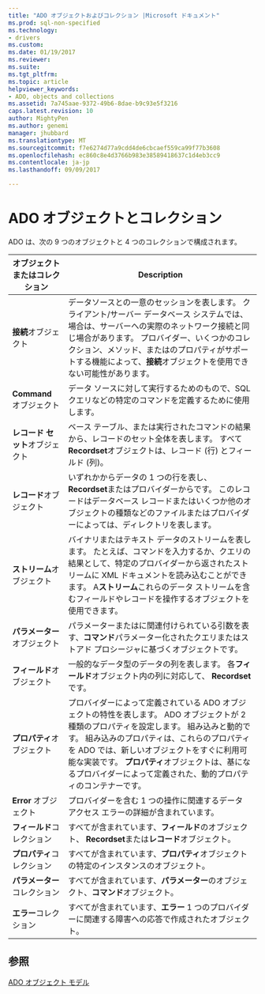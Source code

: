 ```yaml
---
title: "ADO オブジェクトおよびコレクション |Microsoft ドキュメント"
ms.prod: sql-non-specified
ms.technology:
- drivers
ms.custom: 
ms.date: 01/19/2017
ms.reviewer: 
ms.suite: 
ms.tgt_pltfrm: 
ms.topic: article
helpviewer_keywords:
- ADO, objects and collections
ms.assetid: 7a745aae-9372-49b6-8dae-b9c93e5f3216
caps.latest.revision: 10
author: MightyPen
ms.author: genemi
manager: jhubbard
ms.translationtype: MT
ms.sourcegitcommit: f7e6274d77a9cdd4de6cbcaef559ca99f77b3608
ms.openlocfilehash: ec860c8e4d3766b983e38589418637c1d4eb3cc9
ms.contentlocale: ja-jp
ms.lasthandoff: 09/09/2017

---
```

# <a name="ado-objects-and-collections"></a>ADO オブジェクトとコレクション
ADO は、次の 9 つのオブジェクトと 4 つのコレクションで構成されます。  
  
|オブジェクトまたはコレクション|Description|  
|--------------------------|-----------------|  
|**接続**オブジェクト|データソースとの一意のセッションを表します。 クライアント/サーバー データベース システムでは、場合は、サーバーへの実際のネットワーク接続と同じ場合があります。 プロバイダー、いくつかのコレクション、メソッド、またはのプロパティがサポートする機能によって、**接続**オブジェクトを使用できない可能性があります。|  
|**Command** オブジェクト|データ ソースに対して実行するためのもので、SQL クエリなどの特定のコマンドを定義するために使用します。|  
|**レコード セット**オブジェクト|ベース テーブル、または実行されたコマンドの結果から、レコードのセット全体を表します。 すべて**Recordset**オブジェクトは、レコード (行) とフィールド (列)。|  
|**レコード**オブジェクト|いずれかからデータの 1 つの行を表し、 **Recordset**またはプロバイダーからです。 このレコードはデータベース レコードまたはいくつか他のオブジェクトの種類などのファイルまたはプロバイダーによっては、ディレクトリを表します。|  
|**ストリーム**オブジェクト|バイナリまたはテキスト データのストリームを表します。 たとえば、コマンドを入力するか、クエリの結果として、特定のプロバイダーから返されたストリームに XML ドキュメントを読み込むことができます。 A**ストリーム**これらのデータ ストリームを含むフィールドやレコードを操作するオブジェクトを使用できます。|  
|**パラメーター**オブジェクト|パラメーターまたはに関連付けられている引数を表す、**コマンド**パラメーター化されたクエリまたはストアド プロシージャに基づくオブジェクトです。|  
|**フィールド**オブジェクト|一般的なデータ型のデータの列を表します。 各**フィールド**オブジェクト内の列に対応して、 **Recordset**です。|  
|**プロパティ**オブジェクト|プロバイダーによって定義されている ADO オブジェクトの特性を表します。 ADO オブジェクトが 2 種類のプロパティを設定します。 組み込みと動的です。 組み込みのプロパティは、これらのプロパティを ADO では、新しいオブジェクトをすぐに利用可能な実装です。 **プロパティ**オブジェクトは、基になるプロバイダーによって定義された、動的プロパティのコンテナーです。|  
|**Error** オブジェクト|プロバイダーを含む 1 つの操作に関連するデータ アクセス エラーの詳細が含まれています。|  
|**フィールド**コレクション|すべてが含まれています、**フィールド**のオブジェクト、 **Recordset**または**レコード**オブジェクト。|  
|**プロパティ**コレクション|すべてが含まれています、**プロパティ**オブジェクトの特定のインスタンスのオブジェクト。|  
|**パラメーター**コレクション|すべてが含まれています、**パラメーター**のオブジェクト、**コマンド**オブジェクト。|  
|**エラー**コレクション|すべてが含まれています、**エラー** 1 つのプロバイダーに関連する障害への応答で作成されたオブジェクト。|  
  
## <a name="see-also"></a>参照  
 [ADO オブジェクト モデル](../../../ado/reference/ado-api/ado-object-model.md)
